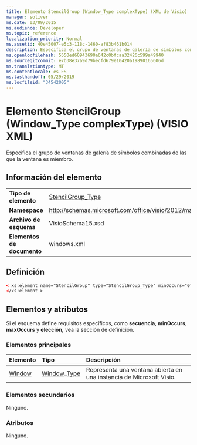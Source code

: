 ```yaml
---
title: Elemento StencilGroup (Window_Type complexType) (XML de Visio)
manager: soliver
ms.date: 03/09/2015
ms.audience: Developer
ms.topic: reference
localization_priority: Normal
ms.assetid: 40e45007-e5c3-118c-1460-af83b461b014
description: Especifica el grupo de ventanas de galería de símbolos combinadas de las que la ventana es miembro.
ms.openlocfilehash: 5550ed60943690a642c0bfcaa32426c599a49940
ms.sourcegitcommit: e7b38e37a9d79becfd679e10420a19890165606d
ms.translationtype: MT
ms.contentlocale: es-ES
ms.lasthandoff: 05/29/2019
ms.locfileid: "34542005"
---
```

# <a name="stencilgroup-element-window_type-complextype-visio-xml"></a>Elemento StencilGroup (Window_Type complexType) (VISIO XML)

Especifica el grupo de ventanas de galería de símbolos combinadas de las que la ventana es miembro.
  
## <a name="element-information"></a>Información del elemento

|||
|:-----|:-----|
|**Tipo de elemento** <br/> |[StencilGroup_Type](stencilgroup_type-complextypevisio-xml.md) <br/> |
|**Namespace** <br/> |http://schemas.microsoft.com/office/visio/2012/main  <br/> |
|**Archivo de esquema** <br/> |VisioSchema15.xsd  <br/> |
|**Elementos de documento** <br/> |windows.xml  <br/> |
   
## <a name="definition"></a>Definición

```XML
< xs:element name="StencilGroup" type="StencilGroup_Type" minOccurs="0" maxOccurs="1" >
</xs:element >
```

## <a name="elements-and-attributes"></a>Elementos y atributos

Si el esquema define requisitos específicos, como **secuencia**, **minOccurs**, **maxOccurs** y **elección,** vea la sección de definición. 
  
### <a name="parent-elements"></a>Elementos principales

|**Elemento**|**Tipo**|**Descripción**|
|:-----|:-----|:-----|
|[Window](window-element-windows_type-complextypevisio-xml.md) <br/> |[Window_Type](window_type-complextypevisio-xml.md) <br/> |Representa una ventana abierta en una instancia de Microsoft Visio.  <br/> |
   
### <a name="child-elements"></a>Elementos secundarios

Ninguno.
  
### <a name="attributes"></a>Atributos

Ninguno.
  

